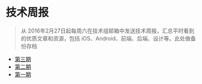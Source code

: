 # 技术周报

> 从 2016年2月27日起每周六在技术组邮箱中发送技术周报，汇总平时看到的优质文章和资源，包括 iOS、Android、前端、后端、设计等。此处做备份存档

- [第三期](https://github.com/xyqfer/TechWeekly/blob/master/%E7%AC%AC%E4%B8%89%E6%9C%9F.md)
- [第二期](https://github.com/xyqfer/TechWeekly/blob/master/%E7%AC%AC%E4%BA%8C%E6%9C%9F.md)
- [第一期](https://github.com/xyqfer/TechWeekly/blob/master/%E7%AC%AC%E4%B8%80%E6%9C%9F.md)


